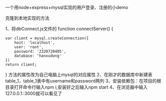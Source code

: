 一个用node+express+mysql实现的用户登录、注册的小demo

克隆到本地实现的方法

1、将dbConnect.js文件的
function connectServer() {

    var client = mysql.createConnection({
        host: 'localhost',
        user: 'root',
        password: '2320720405',
        database: 'hanxudong'
    })
    return client;
}
方法的属性改为自己电脑上mysql的对应属性
2、在刚才的数据库中新建表table_1，table_1表中有username和password两列
3、安装依赖包：在项目的根目录打开命令行输入npm i,安装好之后输入npm start
4、在浏览器中输入127.0.0.1::3000就可以看见了